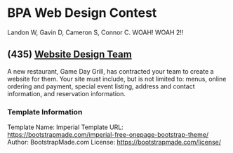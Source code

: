 # BPA Web Design Contest
Landon W, Gavin D, Cameron S, Connor C. WOAH! WOAH 2!!

## (435) [Website Design Team](https://cvtech.instructure.com/courses/889/files/347039?module_item_id=305995)
A new restaurant, Game Day Grill, has contracted your team to create a website for them. Your site must include, but is not limited to: menus, online ordering and payment, special event listing, address and contact information, and reservation information.

### Template Information
Template Name: Imperial
Template URL: https://bootstrapmade.com/imperial-free-onepage-bootstrap-theme/
Author: BootstrapMade.com
License: https://bootstrapmade.com/license/
